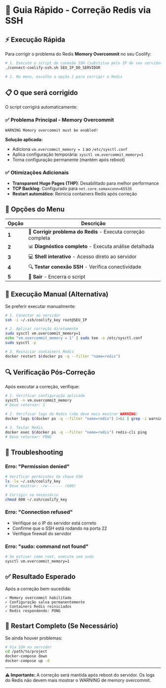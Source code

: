 # 🚀 Guia Rápido - Correção Redis via SSH

## ⚡ Execução Rápida

Para corrigir o problema do Redis **Memory Overcommit** no seu Coolify:

```bash
# 1. Execute o script de conexão SSH (substitua pelo IP do seu servidor)
./connect-coolify-ssh.sh SEU_IP_DO_SERVIDOR

# 2. No menu, escolha a opção 1 para corrigir o Redis
```

## 📋 O que será corrigido

O script corrigirá automaticamente:

### ✅ **Problema Principal - Memory Overcommit**
```
WARNING Memory overcommit must be enabled!
```

**Solução aplicada:**
- Adiciona `vm.overcommit_memory = 1` ao `/etc/sysctl.conf`
- Aplica configuração temporária: `sysctl vm.overcommit_memory=1`
- Torna configuração permanente (mantém após reboot)

### ✅ **Otimizações Adicionais**
- **Transparent Huge Pages (THP)**: Desabilitado para melhor performance
- **TCP Backlog**: Configurado para `net.core.somaxconn=65535`
- **Restart automático**: Reinicia containers Redis após correção

## 🔧 Opções do Menu

| Opção | Descrição |
|-------|-----------|
| **1** | 🔴 **Corrigir problema do Redis** - Executa correção completa |
| **2** | 📊 **Diagnóstico completo** - Executa análise detalhada |
| **3** | 💻 **Shell interativo** - Acesso direto ao servidor |
| **4** | 🔍 **Testar conexão SSH** - Verifica conectividade |
| **5** | 🚪 **Sair** - Encerra o script |

## 🎯 Execução Manual (Alternativa)

Se preferir executar manualmente:

```bash
# 1. Conectar ao servidor
ssh -i ~/.ssh/coolify_key root@SEU_IP

# 2. Aplicar correção diretamente
sudo sysctl vm.overcommit_memory=1
echo "vm.overcommit_memory = 1" | sudo tee -a /etc/sysctl.conf
sudo sysctl -p

# 3. Reiniciar containers Redis
docker restart $(docker ps -q --filter "name=redis")
```

## 🔍 Verificação Pós-Correção

Após executar a correção, verifique:

```bash
# 1. Verificar configuração aplicada
sysctl -n vm.overcommit_memory
# Deve retornar: 1

# 2. Verificar logs do Redis (não deve mais mostrar WARNING)
docker logs $(docker ps -q --filter "name=redis") 2>&1 | grep -i warning

# 3. Testar Redis
docker exec $(docker ps -q --filter "name=redis") redis-cli ping
# Deve retornar: PONG
```

## 🚨 Troubleshooting

### Erro: "Permission denied"
```bash
# Verificar permissões da chave SSH
ls -la ~/.ssh/coolify_key
# Deve mostrar: -rw------- (600)

# Corrigir se necessário
chmod 600 ~/.ssh/coolify_key
```

### Erro: "Connection refused"
- Verifique se o IP do servidor está correto
- Confirme que o SSH está rodando na porta 22
- Verifique firewall do servidor

### Erro: "sudo: command not found"
```bash
# Se estiver como root, execute sem sudo
sysctl vm.overcommit_memory=1
```

## ✅ Resultado Esperado

Após a correção bem-sucedida:

```
✓ Memory overcommit habilitado
✓ Configuração salva permanentemente  
✓ Containers Redis reiniciados
✓ Redis respondendo: PONG
```

## 🔄 Restart Completo (Se Necessário)

Se ainda houver problemas:

```bash
# Via SSH no servidor
cd /path/to/project
docker-compose down
docker-compose up -d
```

---

**⚠️ Importante:** A correção será mantida após reboot do servidor. Os logs do Redis não devem mais mostrar o WARNING de memory overcommit. 